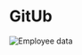 <h1> GitUb</h1>

![Employee data](/GitUb/GitUb/screenshot/hlavni.png?raw=true "Employee Data title")

